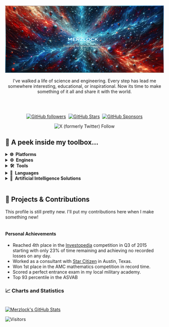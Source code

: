 [![Header](https://raw.githubusercontent.com/Merzlock/merzlock/master/Images/readme_header2.png "Header")](https://github.com/Merzlock)

<p align="center">I've walked a life of science and engineering. Every step has lead me somewhere interesting, educational, or inspirational. Now its time to make something of it all and share it with the world.</p>
<br><br>
<p align="center">
  <a href="https://github.com/Merzlock"><img src="https://img.shields.io/github/followers/Merzlock?logo=GitHub&style=for-the-badge" alt="GitHub followers"></a>&nbsp; 
  <a href="https://github.com/Merzlock"><img src="https://img.shields.io/github/stars/Merzlock?logo=github&style=for-the-badge" alt="GitHub Stars"></a>&nbsp; 
  <a href="https://github.com/sponsors/Merzlock"><img src="https://img.shields.io/github/sponsors/Merzlock?color=BF4B8A&logo=githubsponsors&style=for-the-badge&label=Sponsor%20on%20Github" alt="GitHub Sponsors"></a>
</p>
<p align="center"><img src="https://img.shields.io/twitter/follow/TheMerzlock" alt="X (formerly Twitter) Follow"></p>


## 🔧 A peek inside my toolbox...
<details>
  <summary><b>🌐&nbsp;&nbsp;Platforms</b></summary>
  <br>I am familiar with these platforms:<br><br>
  <a href="https://www.microsoft.com"><img src="https://raw.githubusercontent.com/Merzlock/merzlock/master/Icons/Windows.svg" alt="Windows" title="Microsoft Windows" style="height:40px;"></a>&emsp;
  <a href="https://www.linux.org"><img src="https://raw.githubusercontent.com/Merzlock/merzlock/master/Icons/Ubuntu.svg" alt="Linux" title="Ubuntu/Linux" style="height:40px;"></a>&emsp;
  <a href="https://www.android.com"><img src="https://raw.githubusercontent.com/Merzlock/merzlock/master/Icons/Android.svg" alt="Android" title="Android " style="height:40px;"></a>&emsp;
  <a href="https://github.com"><img src="https://raw.githubusercontent.com/Merzlock/merzlock/master/Icons/Github.svg" alt="GitHub" title="Github" style="height:40px;"></a>&emsp;
  <a href="https://www.google.com"><img src="https://raw.githubusercontent.com/Merzlock/merzlock/master/Icons/Google.svg" alt="Google" title="Google Cloud" style="height:40px;"></a>&emsp;
  <a href="https://www.amazon.com"><img src="https://raw.githubusercontent.com/Merzlock/merzlock/master/Icons/Amazon.svg" alt="Amazon" title="Amazon Web Services" style="height:40px;"></a>&emsp;
  <a href="https://discord.com"><img src="https://raw.githubusercontent.com/Merzlock/merzlock/master/Icons/Discord.svg" alt="Discord" title="Discord Servers & Bots" style="height:40px;"></a>&emsp;
  <br><br>
</details>

<details>
  <summary><b>⚙️&nbsp;&nbsp;Engines</b></summary>
  <br>These are the only engines I currently use:<br><br>
  <a href="https://www.unrealengine.com/"><img src="https://raw.githubusercontent.com/Merzlock/merzlock/master/Icons/Unreal.svg" alt="Unreal Engine 5" title="Unreal Engine 5" style="height:40px;"></a>&emsp;
  <a class="no-tufte-underline" href="https://unity.com/"><img src="https://raw.githubusercontent.com/Merzlock/merzlock/master/Icons/Unity.svg" alt="Unity" title="Unity, but I prefer Unreal" style="height:40px;"></a>&emsp;
  <br><br>
</details>

<details>
  <summary><b>🛠️&nbsp;&nbsp;Tools</b></summary>
  <br>Programming basics:<br><br>
  <a href="https://git-scm.com/"><img src="https://raw.githubusercontent.com/Merzlock/merzlock/master/Icons/Git.svg" alt="Git" title="Git" style="height:40px;"></a>&emsp;
  <a href="https://www.jetbrains.com/pycharm/"><img src="https://raw.githubusercontent.com/Merzlock/merzlock/master/Icons/PyCharm.svg" alt="PyCharm" title="PyCharm" style="height:40px;"></a>&emsp;
  <br><br>Media editors:<br><br>
  <a href="https://www.blender.org/"><img src="https://raw.githubusercontent.com/Merzlock/merzlock/master/Icons/Blender.svg" alt="Blender" title="Blender" style="height:40px;"></a>&emsp;
  <a href="https://www.blackmagicdesign.com"><img src="https://raw.githubusercontent.com/Merzlock/merzlock/master/Icons/DaVinci.svg" alt="DaVinci Resolve" title="DaVinci Resolve" style="height:40px;"></a>&emsp;
  <a href="https://www.clipstudio.net/en"><img src="https://raw.githubusercontent.com/Merzlock/merzlock/master/Icons/CSP.png" alt="Clip Studio Paint" title="Clip Studio Paint" style="height:40px;"></a>&emsp;
  <a href="https://www.gimp.org/"><img src="https://raw.githubusercontent.com/Merzlock/merzlock/master/Icons/GIMP.svg" alt="GIMP" title="GIMP" style="height:40px;"></a>&emsp;
  <br><br>Databases:<br><br>
  <a href="https://www.postgresql.org/"><img src="https://raw.githubusercontent.com/Merzlock/merzlock/master/Icons/Postgresql.svg" alt="PostgreSQL" title="PostgreSQL" style="height:40px;;"></a>&emsp;
  <a href="https://neo4j.com/"><img src="https://raw.githubusercontent.com/Merzlock/merzlock/master/Icons/Neo4j.svg" alt="Neo4j" title="Neo4j" style="height:40px;"></a>&emsp;
  <br><br>
</details>

<details>
  <summary><b>💬&nbsp;&nbsp;Languages</b></summary>
  <br>These are the few programming languages I know:<br><br>
  <a href="https://www.python.org"><img src="https://raw.githubusercontent.com/Merzlock/merzlock/master/Icons/Python.svg" alt="Python" title="Python" style="height:40px;"></a>&emsp;
  <a href="https://developer.mozilla.org"><img src="https://raw.githubusercontent.com/Merzlock/merzlock/master/Icons/Javascript.svg" alt="JavaScript" title="JavaScript" style="height:40px;"></a>&emsp;
  <a href="https://www.java.com"><img src="https://raw.githubusercontent.com/Merzlock/merzlock/master/Icons/Java.svg" alt="Java" title="Java" style="height:40px;"></a>&emsp;
  <a href="https://docs.microsoft.com/en-us/dotnet/csharp/"><img src="https://raw.githubusercontent.com/Merzlock/merzlock/master/Icons/Csharp.svg" alt="C#" title="C#" style="height:40px;"></a>&emsp;
  <a href="https://www.w3.org/html/"><img src="https://raw.githubusercontent.com/Merzlock/merzlock/master/Icons/HTML.svg" alt="HTML" title="HTML" style="height:40px;"></a>&emsp;
  <a href="https://www.w3.org/Style/CSS/"><img src="https://raw.githubusercontent.com/Merzlock/merzlock/master/Icons/CSS.svg" alt="CSS" title="CSS" style="height:40px;"></a>&emsp;
  <br><br>
  <a href="https://github.com/Merzlock/Merzlock"><img align="center" src="https://github-readme-stats.vercel.app/api/top-langs/?username=Merzlock&title_color=ffffff&text_color=c9cacc&icon_color=2bbc8a&bg_color=1d1f21&langs_count=3" /></a>
  <br><br>
</details>

<details>
  <summary><b>🤖&nbsp;&nbsp;Artificial Intelligence Solutions</b></summary>
  <br>These are the AI solutions I work with or acknowledge:<br><br>
  <a href="https://openai.com/"><img src="https://raw.githubusercontent.com/Merzlock/merzlock/master/Icons/openai-white-logomark.svg" alt="OpenAI" title="OpenAI GPT4 & Dalle3" style="height:40px;"></a>&emsp;
  <a href="https://www.nvidia.com/en-us/ai-data-science/"><img src="https://raw.githubusercontent.com/Merzlock/merzlock/master/Icons/Nvidia.svg" alt="Nvidia" title="Nvidia AI" style="height:40px;"></a>&emsp;
  <a href="https://aws.amazon.com/machine-learning/ai-services/"><img src="https://raw.githubusercontent.com/Merzlock/merzlock/master/Icons/AWS.png" alt="Amazon" title="Amazon AWS Machine Learning" style="height:40px;"></a>&emsp;
  <a href="https://www.midjourney.com/home"><img src="https://raw.githubusercontent.com/Merzlock/merzlock/master/Icons/Midjourney.png" alt="Midjourney" title="Midjourney" style="height:40px;"></a>&emsp;
</details>
<br>

## 🌌 Projects & Contributions

This profile is still pretty new. I'll put my contributions here when I make something new!
<br><br>

#### Personal Achievements
- Reached 4th place in the [Investopedia](https://www.investopedia.com/) competition in Q3 of 2015 starting with only 23% of time remaining and achieving no recorded losses on any day.
- Worked as a consultant with [Star Citizen](https://robertsspaceindustries.com/) in Austin, Texas.
- Won 1st place in the AMC mathematics competition in record time.
- Scored a perfect entrance exam in my local military academy.
- Top 93 percentile in the ASVAB
  


### &#x1f4c8; Charts and Statistics

<br>
<a href="https://github.com/Merzlock/Merzlock">
  <img align="center" src="https://github-readme-stats.vercel.app/api?username=Merzlock&show_icons=true&line_height=27&count_private=true&title_color=ffffff&text_color=c9cacc&icon_color=2bbc8a&bg_color=1d1f21" alt="Merzlock's GitHub Stats" />
</a>

![Visitors](https://visitor-badge.laobi.icu/badge?page_id=merzlock)
